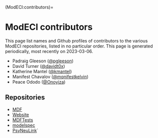 (ModECI:contributors)=

# ModECI contributors

This page list names and Github profiles of contributors to the various ModECI repositories, listed in no particular order.
This page is generated periodically, most recently on 2023-03-06.

- Padraig Gleeson ([@pgleeson](https://github.com/pgleeson))
- David Turner ([@davidt0x](https://github.com/davidt0x))
- Katherine Mantel ([@kmantel](https://github.com/kmantel))
- Manifest Chavalov ([@mqnifestkelvin](https://github.com/mqnifestkelvin))
- Peace Ododo ([@Onoyiza](https://github.com/Onoyiza))

## Repositories


- [MDF](https://github.com/ModECI/MDF)
- [Website](https://github.com/ModECI/Website)
- [MDFTests](https://github.com/ModECI/MDFTests)
- [modelspec](https://github.com/ModECI/modelspec)
- [PsyNeuLink](https://github.com/ModECI/PsyNeuLink)`